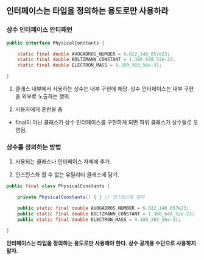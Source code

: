 ## 인터페이스는 타입을 정의하는 용도로만 사용하라
 

### 상수 인터페이스 안티패턴

```java
public interface PhysicalConstants {

    static final double AVOGADROS_NUMBER = 6.022_140_857e23;
    static final double BOLTZMANN_CONSTANT = 1.380_648_52e-23;
    static final double ELECTRON_MASS = 9.109_383_56e-31;

}
```
1. 클래스 내부에서 사용하는 상수는 내부 구현에 해당. 상수 인터페이스는 내부 구현을 외부로 노출하는 행위.

2. 사용자에게 혼란을 줌

-  final이 아닌 클래스가 상수 인터페이스를 구현하게 되면 하위 클래스가 상수들로 오염됨.

 

### 상수를 정의하는 방법

1. 사용되는 클래스나 인터페이스 자체에 추가.

2. 인스턴스화 할 수 없는 유틸리티 클래스에 담기.

```java
public final class PhysicalConstants {

    private PhysicalConstants() { } // 인스턴스화 방지

    public static final double AVOGADROS_NUMBER = 6.022_140_857e23;
    public static final double BOLTZMANN_CONSTANT = 1.380_648_52e-23;
    public static final double ELECTRON_MASS = 9.109_383_56e-31;

}
```
<b>인터페이스는 타입을 정의하는 용도로만 사용해야 한다. 상수 공개용 수단으로 사용하지 말자.</b>

